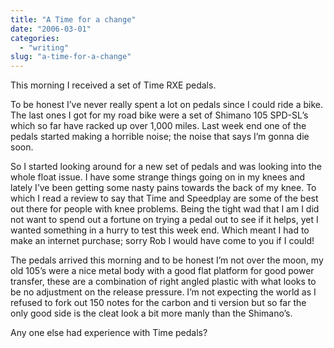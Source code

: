 ```yaml
---
title: "A Time for a change"
date: "2006-03-01"
categories:
  - "writing"
slug: "a-time-for-a-change"
---
```


<!-- ![Photo Sharing](/images/106295360.jpg) -->

This morning I received a set of Time RXE pedals.

To be honest I’ve never really spent a lot on pedals since I could ride a bike. The last ones I got for my road bike were a set of Shimano 105 SPD-SL’s which so far have racked up over 1,000 miles. Last week end one of the pedals started making a horrible noise; the noise that says I’m gonna die soon.

So I started looking around for a new set of pedals and was looking into the whole float issue. I have some strange things going on in my knees and lately I’ve been getting some nasty pains towards the back of my knee. To which I read a review to say that Time and Speedplay are some of the best out there for people with knee problems.
Being the tight wad that I am I did not want to spend out a fortune on trying a pedal out to see if it helps, yet I wanted something in a hurry to test this week end. Which meant I had to make an internet purchase; sorry Rob I would have come to you if I could!

<!-- ![Photo sharing](/images/106295361.jpg) -->

The pedals arrived this morning and to be honest I’m not over the moon, my old 105’s were a nice metal body with a good flat platform for good power transfer, these are a combination of right angled plastic with what looks to be no adjustment on the release pressure. I’m not expecting the world as I refused to fork out 150 notes for the carbon and ti version but so far the only good side is the cleat look a bit more manly than the Shimano’s.

Any one else had experience with Time pedals?

